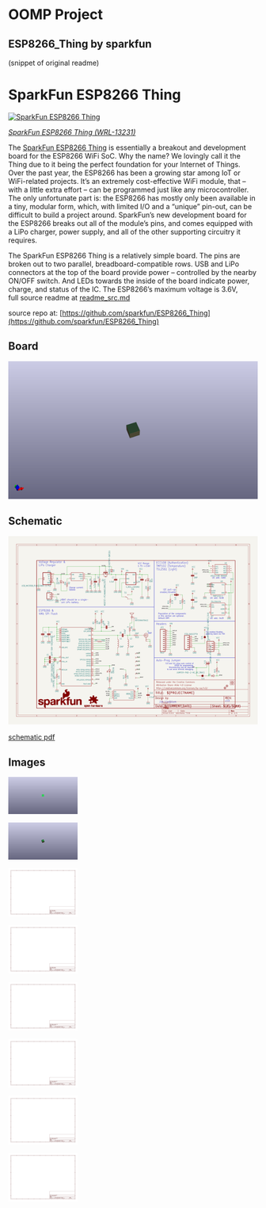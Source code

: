 # OOMP Project  
## ESP8266_Thing  by sparkfun  
  
(snippet of original readme)  
  
SparkFun ESP8266 Thing  
========================================  
  
[![SparkFun ESP8266 Thing](https://cdn.sparkfun.com//assets/parts/1/0/4/0/0/13231-01.jpg)](https://www.sparkfun.com/products/13231)  
  
[*SparkFun ESP8266 Thing (WRL-13231)*](https://www.sparkfun.com/products/13231)  
  
The [SparkFun ESP8266 Thing](https://www.sparkfun.com/products/13231) is essentially a breakout and development board for the ESP8266 WiFi SoC. Why the name? We lovingly call it the Thing due to it being the perfect foundation for your Internet of Things. Over the past year, the ESP8266 has been a growing star among IoT or WiFi-related projects. It’s an extremely cost-effective WiFi module, that – with a little extra effort – can be programmed just like any microcontroller. The only unfortunate part is: the ESP8266 has mostly only been available in a tiny, modular form, which, with limited I/O and a “unique” pin-out, can be difficult to build a project around. SparkFun’s new development board for the ESP8266 breaks out all of the module’s pins, and comes equipped with a LiPo charger, power supply, and all of the other supporting circuitry it requires.  
  
The SparkFun ESP8266 Thing is a relatively simple board. The pins are broken out to two parallel, breadboard-compatible rows. USB and LiPo connectors at the top of the board provide power – controlled by the nearby ON/OFF switch. And LEDs towards the inside of the board indicate power, charge, and status of the IC. The ESP8266’s maximum voltage is 3.6V,   
  full source readme at [readme_src.md](readme_src.md)  
  
source repo at: [https://github.com/sparkfun/ESP8266_Thing](https://github.com/sparkfun/ESP8266_Thing)  
## Board  
  
[![working_3d.png](working_3d_600.png)](working_3d.png)  
## Schematic  
  
[![working_schematic.png](working_schematic_600.png)](working_schematic.png)  
  
[schematic pdf](working_schematic.pdf)  
## Images  
  
[![working_3D_bottom.png](working_3D_bottom_140.png)](working_3D_bottom.png)  
  
[![working_3D_top.png](working_3D_top_140.png)](working_3D_top.png)  
  
[![working_assembly_page_01.png](working_assembly_page_01_140.png)](working_assembly_page_01.png)  
  
[![working_assembly_page_02.png](working_assembly_page_02_140.png)](working_assembly_page_02.png)  
  
[![working_assembly_page_03.png](working_assembly_page_03_140.png)](working_assembly_page_03.png)  
  
[![working_assembly_page_04.png](working_assembly_page_04_140.png)](working_assembly_page_04.png)  
  
[![working_assembly_page_05.png](working_assembly_page_05_140.png)](working_assembly_page_05.png)  
  
[![working_assembly_page_06.png](working_assembly_page_06_140.png)](working_assembly_page_06.png)  

